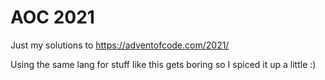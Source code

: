 # AOC 2021

Just my solutions to https://adventofcode.com/2021/

Using the same lang for stuff like this gets boring so I spiced it up a little :)
